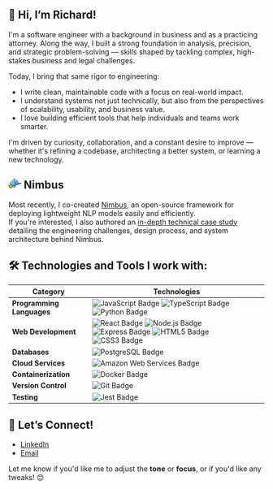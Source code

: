 ## 👋 Hi, I’m Richard!

I'm a software engineer with a background in business and as a practicing attorney. Along the way, I built a strong foundation in analysis, precision, and strategic problem-solving — skills shaped by tackling complex, high-stakes business and legal challenges.

Today, I bring that same rigor to engineering:  
- I write clean, maintainable code with a focus on real-world impact.  
- I understand systems not just technically, but also from the perspectives of scalability, usability, and business value.  
- I love building efficient tools that help individuals and teams work smarter.

I'm driven by curiosity, collaboration, and a constant desire to improve — whether it's refining a codebase, architecting a better system, or learning a new technology.

## <img src="https://github.com/nimbusNLP/nimbusNLP.github.io/blob/main/static/img/nimbusMain.png" alt="nimbus_logo" width="25"/> Nimbus

Most recently, I co-created [Nimbus](https://nimbusnlp.github.io/), an open-source framework for deploying lightweight NLP models easily and efficiently.  
If you're interested, I also authored an [in-depth technical case study](https://nimbusnlp.github.io/docs/introduction) detailing the engineering challenges, design process, and system architecture behind Nimbus.

## 🛠️ Technologies and Tools I work with:

| Category | Technologies |
| --- | --- |
| **Programming Languages** | ![JavaScript Badge](https://img.shields.io/badge/JavaScript-F7DF1E?logo=javascript&logoColor=000&style=flat) ![TypeScript Badge](https://img.shields.io/badge/TypeScript-3178C6?logo=typescript&logoColor=fff&style=flat) ![Python Badge](https://img.shields.io/badge/Python-3776AB?logo=python&logoColor=fff&style=flat) |
| **Web Development** | ![React Badge](https://img.shields.io/badge/React-61DAFB?logo=react&logoColor=000&style=flat) ![Node.js Badge](https://img.shields.io/badge/Node.js-5FA04E?logo=nodedotjs&logoColor=fff&style=flat) ![Express Badge](https://img.shields.io/badge/Express-000?logo=express&logoColor=fff&style=flat) ![HTML5 Badge](https://img.shields.io/badge/HTML5-E34F26?logo=html5&logoColor=fff&style=flat) ![CSS3 Badge](https://img.shields.io/badge/CSS3-1572B6?logo=css3&logoColor=fff&style=flat) |
| **Databases** | ![PostgreSQL Badge](https://img.shields.io/badge/PostgreSQL-4169E1?logo=postgresql&logoColor=fff&style=flat) |
| **Cloud Services** | ![Amazon Web Services Badge](https://img.shields.io/badge/Amazon%20Web%20Services-232F3E?logo=amazonwebservices&logoColor=fff&style=flat) |
| **Containerization** | ![Docker Badge](https://img.shields.io/badge/Docker-2496ED?logo=docker&logoColor=fff&style=flat) |
| **Version Control** | ![Git Badge](https://img.shields.io/badge/Git-F05032?logo=git&logoColor=fff&style=flat) |
| **Testing** | ![Jest Badge](https://img.shields.io/badge/Jest-C21325?logo=jest&logoColor=fff&style=flat) |

## :incoming_envelope: Let’s Connect!

- [LinkedIn](https://www.linkedin.com/in/richard-loricco-esq)
- [Email](mailto:rtlo9962@gmail.com)

Let me know if you'd like me to adjust the **tone** or **focus**, or if you'd like any tweaks! 😊
